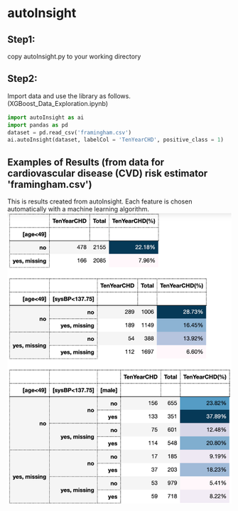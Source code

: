 # autoInsight

## Step1:
copy autoInsight.py to your working directory

## Step2:
Import data and use the library as follows. (XGBoost_Data_Exploration.ipynb)

```python
import autoInsight as ai
import pandas as pd
dataset = pd.read_csv('framingham.csv')
ai.autoInsight(dataset, labelCol = 'TenYearCHD', positive_class = 1)
```


## Examples of Results (from data for cardiovascular disease (CVD) risk estimator 'framingham.csv')
This is results created from autoInsight. 
Each feature is chosen automatically with a machine learning algorithm.
![result](https://github.com/thadaJ/autoInsight/blob/master/Example%20of%20result.png)
